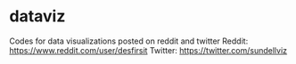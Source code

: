 # dataviz
Codes for data visualizations posted on reddit and twitter
Reddit: https://www.reddit.com/user/desfirsit
Twitter: https://twitter.com/sundellviz

